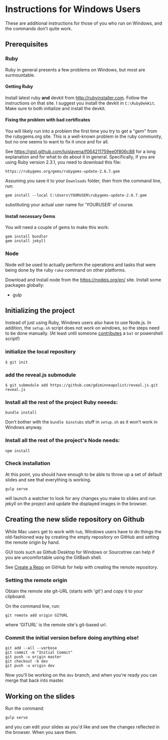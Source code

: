 # Instructions for Windows Users

These are additional instructions for those of you who run on Windows, 
and the commands don't quite work.

## Prerequisites

### Ruby

Ruby in general presents a few problems on Windows, but most are 
surmountable.

#### Getting Ruby

Install latest ruby **and** devkit from http://rubyinstaller.com. 
Follow the instructions on that site.
I suggest you install the devkit in `C:\RubyDekKit`.
Make sure to both initialize and install the devkit.

#### Fixing the problem with bad certificates

You will likely run into a problem the first time you try to get
a "gem" from the rubygems.org site. This is a well-known problem
in the ruby community, but no one seems to want to fix it once
and for all.

See https://gist.github.com/luislavena/f064211759ee0f806c88 for a long
explanation and for what to do about it in general. Specifically,
if you are using Ruby version 2.3.1, you need to download this file:

    https://rubygems.org/gems/rubygems-update-2.6.7.gem

Assuming you save it to your `Downloads` folder, then from the 
command line, run:

    gem install --local C:\Users\YOURUSER\rubygems-update-2.6.7.gem

substituting your actual user name for 'YOURUSER' of course.

#### Install necessary Gems

You will need a couple of gems to make this work:

    gem install bundler
    gem install jekyll

### Node

Node will be used to actually perform the operations and tasks
that were being done by the ruby `rake` command on other platforms.

Download and Install node from the https://nodejs.org/en/ site.
Install some packages globally:

* gulp

## Initializing the project

Instead of just using Ruby, Windows users also have to use Node.js. 
In addition, the `setup.sh` script does not work on windows, 
so the steps need to be done manually. 
(At least until someone [contributes](CONTRIBUTING_GUIDELINES.md) 
a `bat` or powershell script!)

### initialize the local repository

    $ git init
    
### add the reveal.js submodule

    $ git submodule add https://github.com/gdiminneapolist/reveal.js.git reveal.js

### Install all the rest of the project Ruby neeeds:

    bundle install

Don't bother with the `bundle binstubs` stuff in `setup.sh` as it won't
work in Windows anyway.

### Install all the rest of the project's Node needs:

    npm install

### Check installation

At this point, you should have enough to be able to throw up
a set of default slides and see that everything is working.

    gulp serve

will launch a watcher to look for any changes you make to slides
and run jekyll on the project and update the displayed images
in the browser.

## Creating the new slide repository on Github

While Mac users get to work with `hub`, Windows users have to do things 
the old-fashioned way by creating the empty repository on GitHub and 
setting the remote origin by hand.

GUI tools such as Github Desktop for Windows or Sourcetree can help if 
you are uncomfortable using the GitBash shell.

See [Create a Repo](https://help.github.com/articles/create-a-repo/) on 
GitHub for help with creating the remote repository.

### Setting the remote origin

Obtain the remote site git-URL (starts with 'git') and copy it
to your clipboard.

On the command line, run:

    git remote add origin GITURL

where 'GITURL' is the remote site's git-based url.

### Commit the initial version before doing anything else!

    git add --all --verbose
    git commit -m "Initial Commit"
    git push -u origin master
    git checkout -b dev
    git push -u origin dev

Now you'll be working on the `dev` branch, and when you're ready
you can merge that back into master.

## Working on the slides

Run the command:

    gulp serve

and you can edit your slides as you'd like and see the changes
reflected in the browser. When you save them.

